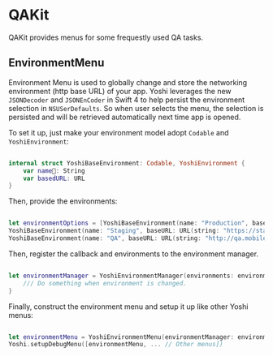 # QAKit

QAKit provides menus for some frequestly used QA tasks.

## EnvironmentMenu

Environment Menu is used to globally change and store the networking environment (http base URL) of your app. Yoshi leverages the new `JSONDecoder` and `JSONEnCoder` in Swift 4 to help persist the environment selection in `NSUSerDefaults`. So when user selects the menu, the selection is persisted and will be retrieved automatically next time app is opened.

To set it up, just make your environment model adopt `Codable` and `YoshiEnvironment`:

```swift

internal struct YoshiBaseEnvironment: Codable, YoshiEnvironment {
    var name: String
    var basedURL: URL
}

```


Then, provide the environments:

```swift

let environmentOptions = [YoshiBaseEnvironment(name: "Production", baseURL: URL(string: "https://mobile-api.com")!),
YoshiBaseEnvironment(name: "Staging", baseURL: URL(string: "https://staging.mobile-api.com")!),
YoshiBaseEnvironment(name: "QA", baseURL: URL(string: "http://qa.mobile-api.com")!)]

```

Then, register the callback and environments to the environment manager.

```swift

let environmentManager = YoshiEnvironmentManager(environments: environmentOptions) { (environment) in
    /// Do something when environment is changed.
}

```

Finally, construct the environment menu and setup it up like other Yoshi menus:

```swift

let environmentMenu = YoshiEnvironmentMenu(environmentManager: environmentManager)
Yoshi.setupDebugMenu([environmentMenu, ... // Other menus])

```
